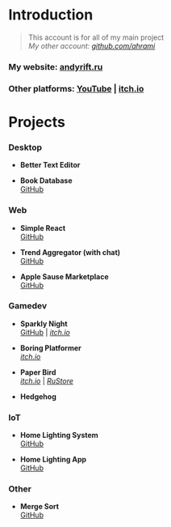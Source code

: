 # Introduction

> This account is for all of my main project<br>
> _My other account: [github.com/ahrami](https://github.com/ahrami)_

### My website: [andyrift.ru](http://andyrift.ru)

### Other platforms: [YouTube]() | [itch.io](https://andyrift.itch.io)

# Projects

### Desktop
- **Better Text Editor** <br>

- **Book Database** <br>
[GitHub](https://github.com/andyrift/book-database)

### Web
- **Simple React** <br>
[GitHub](https://github.com/andyrift/simple-react)

- **Trend Aggregator (with chat)** <br>
[GitHub](https://github.com/andyrift/lamet)

- **Apple Sause Marketplace** <br>
[GitHub](https://github.com/andyrift/apple-sause)

### Gamedev
- **Sparkly Night** <br>
[GitHub](https://github.com/andyrift/sparkly-night) | [_itch.io_](https://andyrift.itch.io/sparkly-night)

- **Boring Platformer** <br>
[_itch.io_](https://andyrift.itch.io/boring-platformer)

- **Paper Bird** <br>
[_itch.io_](https://andyrift.itch.io/paper-bird) | [_RuStore_](https://apps.rustore.ru/app/ru.andyrift.paperbird)

- **Hedgehog**

### IoT
- **Home Lighting System** <br>
[GitHub](https://github.com/andyrift/home-lighting-system)

- **Home Lighting App** <br>
[GitHub](https://github.com/andyrift/home-lighting-app)

### Other
- **Merge Sort** <br>
[GitHub](https://github.com/andyrift/merge-sort)


